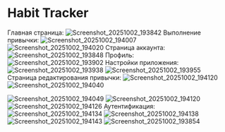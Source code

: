 # Habit Tracker

Главная страница: 
![Screenshot_20251002_193842](https://github.com/user-attachments/assets/ff44d759-b64d-4b46-9809-e3dc243ee74b)
Выполнение привычки:
![Screenshot_20251002_194007](https://github.com/user-attachments/assets/de6e546d-3cb8-4fe4-9a37-67757c86b4f3)
![Screenshot_20251002_194020](https://github.com/user-attachments/assets/4e2f289b-3e0a-4655-9949-6f7bf1a6fb99)
Страница аккаунта:
![Screenshot_20251002_193848](https://github.com/user-attachments/assets/73ce74ef-c3d9-4e0d-bc7c-76a7029d2359)
Профиль: ![Screenshot_20251002_193902](https://github.com/user-attachments/assets/e3a509f9-7342-437c-ac2b-5e5bda554b05)
Настройки приложения:
![Screenshot_20251002_193938](https://github.com/user-attachments/assets/e4fceb0e-d448-40de-98f1-ec818e435859)
![Screenshot_20251002_193955](https://github.com/user-attachments/assets/471256f4-bb30-46e5-a611-53336e2f56cf)
Страница редактирования привычки:
![Screenshot_20251002_194120](https://github.com/user-attachments/assets/36202f3e-11e1-4f86-b839-c59155158ef2)
![Screenshot_20251002_194040](https://github.com/user-attachments/assets/b2215518-00c2-4bab-b48d-b40aab1aa72e)

![Screenshot_20251002_194049](https://github.com/user-attachments/assets/4c20d1a5-2b14-44da-9858-01aec349ad37)
![Screenshot_20251002_194120](https://github.com/user-attachments/assets/bfa6a454-9695-45b4-8bed-4244cb8740d1)
![Screenshot_20251002_194126](https://github.com/user-attachments/assets/93709686-157e-49b8-98ad-aa1bb0c061df)
Аутентификация:
![Screenshot_20251002_194134](https://github.com/user-attachments/assets/e3f6f447-ef1d-4a3d-a55b-57ea6b5c928a)
![Screenshot_20251002_194138](https://github.com/user-attachments/assets/7cbe5ca0-cf6b-4bf8-9a67-c5251fe14dee)
![Screenshot_20251002_194143](https://github.com/user-attachments/assets/1fb0450b-71ee-428a-8250-da3d18e8eae7)
![Screenshot_20251002_193854](https://github.com/user-attachments/assets/f5f2dca3-b8bc-4dbb-8c2b-96b4aae9fc6d)
